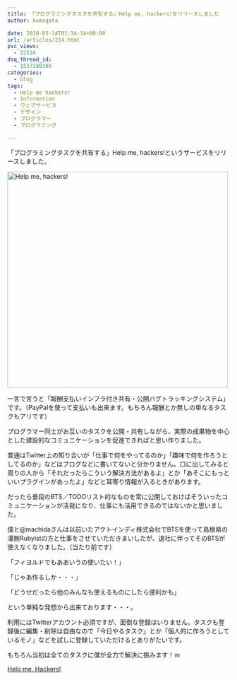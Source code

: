 ```yaml
---
title: 「プログラミングタスクを共有する」Help me, hackers!をリリースしました
author: komagata

date: 2010-05-14T01:34:14+00:00
url: /articles/224.html
pvc_views:
  - 22516
dsq_thread_id:
  - 1537380309
categories:
  - blog
tags:
  - Help me hackers!
  - information
  - ウェブサービス
  - デザイン
  - プログラマー
  - プログラミング

---
```

「プログラミングタスクを共有する」Help me, hackers!というサービスをリリースしました。

<p class="center">
  <a title="Help me, hackers!" href="http://help-me-hackers.com/"><img src="http://farm4.static.flickr.com/3388/4605474010_3377e91e03.jpg" alt="Help me, hackers!" width="500" height="489" /></a>
</p>

一言で言うと「報酬支払いインフラ付き共有・公開バグトラッキングシステム」です。（PayPalを使って支払いも出来ます。もちろん報酬とか無しの単なるタスクもアリです）

プログラマー同士がお互いのタスクを公開・共有しながら、実際の成果物を中心とした建設的なコミュニケーションを促進できればと思い作りました。

普通はTwitter上の知り合いが「仕事で何をやってるのか」「趣味で何を作ろうとしてるのか」などはブログなどに書いてないと分かりません。口に出してみると周りの人から「それだったらこういう解決方法があるよ」とか「あそこにもっといいプラグインがあったよ」などと耳寄り情報が入るときがあります。

だったら普段のBTS／TODOリスト的なものを常に公開しておけばそういったコミュニケーションが活発になり、仕事にも活用できるのではないかと思いました。

僕と@machidaさんは以前いたアクトインディ株式会社でBTSを使って島根県の凄腕Rubyistの方と仕事をさせていただきまいしたが、退社に伴ってそのBTSが使えなくなりました。（当たり前です）

「フィヨルドでもああいうの使いたい！」

「じゃあ作るしか・・・」

「どうせだったら他のみんなも使えるものにしたら便利かも」

という単純な発想から出来ております・・・。

利用にはTwitterアカウント必須ですが、面倒な登録はいりません。タスクも登録後に編集・削除は自由なので「今日やるタスク」とか「個人的に作ろうとしているモノ」などを試しに登録していただけるとありがたいです。

もちろん当初は全てのタスクに僕が全力で解決に挑みます！ｗ

[Help me, Hackers!][1]

 [1]: http://help-me-hackers.com/